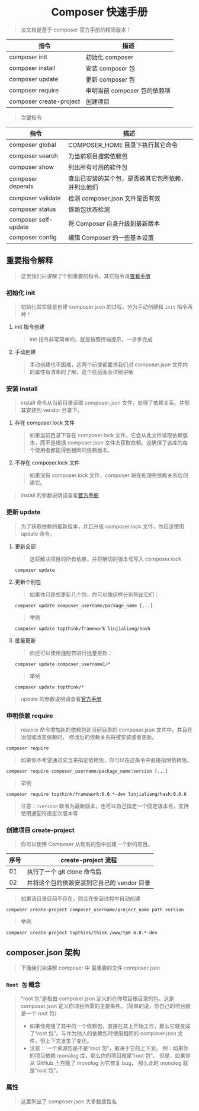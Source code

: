 # <center>Composer 快速手册</center>

> 该文档是基于 composer 官方手册的精简版本！

| 指令                    | 描述                         |
| ----------------------- | ---------------------------- |
| composer init           | 初始化 composer              |
| composer install        | 安装 composer 包             |
| composer update         | 更新 composer 包             |
| composer require        | 申明当前 composer 包的依赖项 |
| composer create-project | 创建项目                     |

> 次要指令

| 指令                 | 描述                                               |
| -------------------- | -------------------------------------------------- |
| composer global      | COMPOSER_HOME 目录下执行其它命令                   |
| composer search      | 为当前项目搜索依赖包                               |
| composer show        | 列出所有可用的软件包                               |
| composer depends     | 查出已安装的某个包，是否被其它包所依赖，并列出他们 |
| composer validate    | 检测 composer.json 文件是否有效                    |
| composer status      | 依赖包状态检测                                     |
| composer self-update | 将 Composer 自身升级到最新版本                     |
| composer config      | 编辑 Composer 的一些基本设置                       |

## 重要指令解释

> 这里我们只讲解了个别重要的指令，其它指令请[查看手册](https://docs.phpcomposer.com)

### 初始化 init

> 初始化其实就是创建 composer.json 的过程，分为手动创建和 `init` 指令两种！

1. init 指令创建

   > init 指令非常简单的，就是按照终端提示，一步步完成

2. 手动创建
   > 手动创建也不困难，这两个前提都要求我们对 composer.json 文件内的属性有清晰的了解，这个在后面会详细讲解

### 安装 install

> install 命令从当前目录读取 composer.json 文件，处理了依赖关系，并把其安装到 vendor 目录下。

1. 存在 composer.lock 文件

   > 如果当前目录下存在 composer.lock 文件，它会从此文件读取依赖版本，而不是根据 composer.json 文件去获取依赖。这确保了该库的每个使用者都能得到相同的依赖版本。

2. 不存在 composer.lock 文件

   > 如果没有 composer.lock 文件，composer 将在处理完依赖关系后创建它。

> install 的参数说明请查看[官方手册](https://docs.phpcomposer.com/03-cli.html#install)

### 更新 update

> 为了获取依赖的最新版本，并且升级 composer.lock 文件，你应该使用 update 命令。

1. 更新全部

   > 这将解决项目的所有依赖，并将确切的版本号写入 composer.lock

   ```shell
   composer update
   ```

2. 更新个别包

   > 如果你只是想更新几个包，你可以像这样分别列出它们：

   ```shell
   composer update composer_username/package_name [...]
   ```

   > 举例

   ```shell
   composer update topthink/framework linjialiang/hash
   ```

3. 批量更新

   > 你还可以使用通配符进行批量更新：

   ```shell
   composer update composer_username1/*
   ```

   > 举例

   ```shell
   composer update topthink/*
   ```

> update 的参数说明请查看[官方手册](https://docs.phpcomposer.com/03-cli.html#update)

### 申明依赖 require

> require 命令增加新的依赖包到当前目录的 composer.json 文件中。并且在添加或改变依赖时， 修改后的依赖关系将被安装或者更新。

```shell
composer require
```

> 如果你不希望通过交互来指定依赖包，你可以在这条令中直接指明依赖包。

```shell
composer require composer_username/package_name:version [...]
```

> 举例

```shell
composer require topthink/framework:6.0.*-dev linjialiang/hash:0.0.6
```

> 注意：`:version` 缺省为最新版本，也可以自己指定一个固定版本号，支持使用通配符指定次版本号

### 创建项目 create-project

> 你可以使用 Composer 从现有的包中创建一个新的项目。

| 序号 | create-project 流程                        |
| ---- | ------------------------------------------ |
| 01   | 执行了一个 git clone 命令后                |
| 02   | 并将这个包的依赖安装到它自己的 vendor 目录 |

> 如果该目录目前不存在，则会在安装过程中自动创建

```shell
composer create-project composer_username/project_name path version
```

> 举例

```shell
composer create-project topthink/think /www/tp6 6.0.*-dev
```

## composer.json 架构

> 下面我们来讲解 composer 中 最重要的文件 composer.json

### `Root 包` 概念

> “root 包”是指由 composer.json 定义的在你项目根目录的包。这是 composer.json 定义你项目所需的主要条件。（简单的说，你自己的项目就是一个 root 包）
>
> - 如果你克隆了其中的一个依赖包，直接在其上开始工作，那么它就变成了“root 包”。与作为他人的依赖包时使用相同的 composer.json 文件，但上下文发生了变化。
> - 注意： 一个资源包是不是“root 包”，取决于它的上下文。 例：如果你的项目依赖 monolog 库，那么你的项目就是“root 包”。 但是，如果你从 GitHub 上克隆了 monolog 为它修复 bug， 那么此时 monolog 就是“root 包”。

### 属性

> 这里列出了 composer.json 大多数属性名
